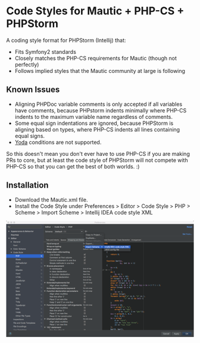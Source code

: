 # Code Styles for Mautic + PHP-CS + PHPStorm

A coding style format for PHPStorm (Intellij) that:
- Fits Symfony2 standards
- Closely matches the PHP-CS requirements for Mautic (though not perfectly)
- Follows implied styles that the Mautic community at large is following

## Known Issues
- Aligning PHPDoc variable comments is only accepted if all variables have comments, because PHPstorm indents minimally where PHP-CS indents to the maximum variable name regardless of comments.
- Some equal sign indentations are ignored, because PHPStorm is aligning based on types, where PHP-CS indents all lines containing equal signs.
- [Yoda](https://en.wikipedia.org/wiki/Yoda_conditions) conditions are not supported.

So this doesn't mean you don't ever have to use PHP-CS if you are making PRs to core,
but at least the code style of PHPStorm will not compete with PHP-CS so that you can get the best of both worlds. :)

## Installation

- Download the Mautic.xml file.
- Install the Code Style under Preferences > Editor > Code Style > PHP > Scheme > Import Scheme > Intellij IDEA code style XML

![](screenshot.png?raw=true)
